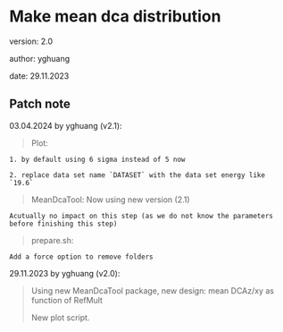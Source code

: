 # Make mean dca distribution

version: 2.0

author: yghuang

date: 29.11.2023

## Patch note

03.04.2024 by yghuang (v2.1):

> Plot:

    1. by default using 6 sigma instead of 5 now

    2. replace data set name `DATASET` with the data set energy like `19.6`

> MeanDcaTool: Now using new version (2.1)

    Acutually no impact on this step (as we do not know the parameters before finishing this step)

> prepare.sh:

    Add a force option to remove folders

29.11.2023 by yghuang (v2.0):

> Using new MeanDcaTool package, new design: mean DCAz/xy as function of RefMult
>
> New plot script.
